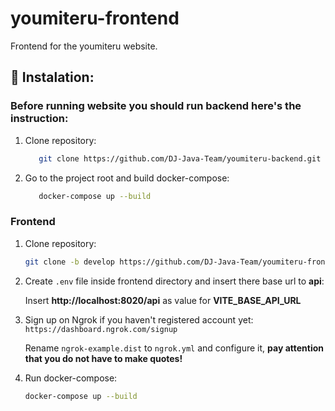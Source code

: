 # youmiteru-frontend
Frontend for the youmiteru website.

## 🔧 Instalation:
### Before running website you should run backend here's the instruction:
1. Clone repository:
   ```bash
      git clone https://github.com/DJ-Java-Team/youmiteru-backend.git
   ```
2. Go to the project root and build docker-compose:
   ```bash
      docker-compose up --build
   ```
### Frontend
1. Clone repository:
   
    ```bash
    git clone -b develop https://github.com/DJ-Java-Team/youmiteru-frontend.git
    ```
2. Create `.env` file inside frontend directory and insert there base url to **api**:

   Insert **http://localhost:8020/api** as value for **VITE_BASE_API_URL**
3. Sign up on Ngrok if you haven't registered account yet: `https://dashboard.ngrok.com/signup`

   Rename `ngrok-example.dist` to `ngrok.yml` and configure it, **pay attention that you do not have to make quotes!**
5. Run docker-compose:
   ```bash
   docker-compose up --build   
   ```
